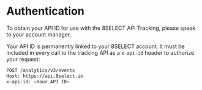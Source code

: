 # Authentication

To obtain your API ID for use with the 8SELECT API Tracking, please speak to your account manager.‌

Your API ID is permanently linked to your 8SELECT account. It must be included in every call to the tracking API as a `x-api-id` header to authorize your request:

```bash
POST /analytics/v3/events
Host: https://api.8select.io
x-api-id: <Your API ID>
```

